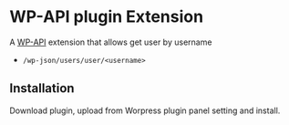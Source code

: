 # WP-API plugin Extension

A [WP-API](http://wp-api.org/) extension that allows get user by username

* `/wp-json/users/user/<username>`

## Installation
Download plugin, upload from Worpress plugin panel setting and install.

